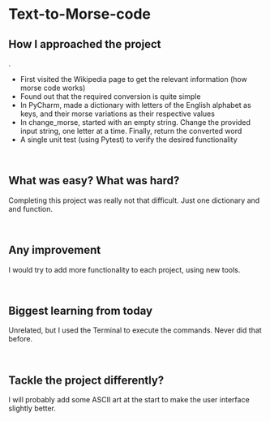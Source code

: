 # Text-to-Morse-code
<h2>How I approached the project</h2>.
<ul>  <li>First visited the Wikipedia page to get the relevant information (how morse code works)</li>
  <li>Found out that the required conversion is quite simple</li>
  <li>In PyCharm, made a dictionary with letters of the English alphabet as keys, and their morse variations as their respective values</li>
  <li>In change_morse, started with an empty string. Change the provided input string, one letter at a time. Finally, return the converted word</li>
  <li>A single unit test (using Pytest) to verify the desired functionality</li></ul>
  <br>
<h2>What was easy? What was hard?</h2>
<p>Completing this project was really not that difficult. Just one dictionary and and function.</p>
<br>
<h2>Any improvement</h2>
<p>I would try to add more functionality to each project, using new tools.</p>
<br>
<h2>Biggest learning from today</h2>
<p>Unrelated, but I used the Terminal to execute the commands. Never did that before.</p>
<br>
<h2>Tackle the project differently?</h2>
<p>I will probably add some ASCII art at the start to make the user interface slightly better.</p>
